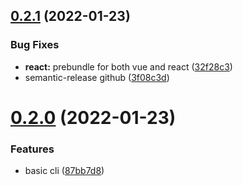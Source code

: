 ## [0.2.1](https://github.com/yxonic/vite-serve/compare/v0.2.0...v0.2.1) (2022-01-23)


### Bug Fixes

* **react:** prebundle for both vue and react ([32f28c3](https://github.com/yxonic/vite-serve/commit/32f28c33be20fe9d065b2f4a7a7573cda89f75b6))
* semantic-release github ([3f08c3d](https://github.com/yxonic/vite-serve/commit/3f08c3d3faf829218dea9042f40388b580d7727f))

# [0.2.0](https://github.com/yxonic/vite-serve/compare/v0.1.8...v0.2.0) (2022-01-23)


### Features

* basic cli ([87bb7d8](https://github.com/yxonic/vite-serve/commit/87bb7d87499bc803f45ca74e18dc0d2e3558d73e))
